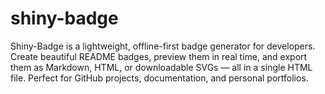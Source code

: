 # shiny-badge
Shiny-Badge is a lightweight, offline-first badge generator for developers. Create beautiful README badges, preview them in real time, and export them as Markdown, HTML, or downloadable SVGs — all in a single HTML file. Perfect for GitHub projects, documentation, and personal portfolios.
